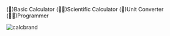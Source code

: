 
(🔢)Basic Calculator
(🧑‍🔬)Scientific Calculator
(📏)Unit Converter
(👨‍💻)Programmer

![calcbrand](https://github.com/Rk87580/ProdigyInfotechintern/assets/129936493/8fb3e32d-a35d-4f7d-9e2d-ecbd81ee8428)

